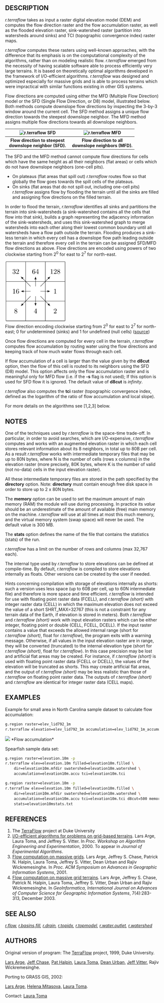 ## DESCRIPTION

*r.terraflow* takes as input a raster digital elevation model (DEM) and
computes the flow direction raster and the flow accumulation raster, as
well as the flooded elevation raster, sink-watershed raster (partition
into watersheds around sinks) and TCI (topographic convergence index)
raster maps.

*r.terraflow* computes these rasters using well-known approaches, with
the difference that its emphasis is on the computational complexity of
the algorithms, rather than on modeling realistic flow. *r.terraflow*
emerged from the necessity of having scalable software able to process
efficiently very large terrains. It is based on theoretically optimal
algorithms developed in the framework of I/O-efficient algorithms.
*r.terraflow* was designed and optimized especially for massive grids
and is able to process terrains which were impractical with similar
functions existing in other GIS systems.

Flow directions are computed using either the MFD (Multiple Flow
Direction) model or the SFD (Single Flow Direction, or D8) model,
illustrated below. Both methods compute downslope flow directions by
inspecting the 3-by-3 window around the current cell. The SFD method
assigns a unique flow direction towards the steepest downslope neighbor.
The MFD method assigns multiple flow directions towards all downslope
neighbors.

<table width="80%" data-align="center">
<colgroup>
<col style="width: 50%" />
<col style="width: 50%" />
</colgroup>
<thead>
<tr class="header">
<th><img src="rterraflow_dir2.png" alt="r.terraflow SFD" /></th>
<th><img src="rterraflow_dir3.png" alt="r.terraflow MFD" /></th>
</tr>
</thead>
<tbody>
<tr class="odd">
<th>Flow direction to steepest<br />
downslope neighbor (SFD).</th>
<th>Flow direction to all<br />
downslope neighbors (MFD).</th>
</tr>
&#10;</tbody>
</table>

The SFD and the MFD method cannot compute flow directions for cells
which have the same height as all their neighbors (flat areas) or cells
which do not have downslope neighbors (one-cell pits).

- On plateaus (flat areas that spill out) *r.terraflow* routes flow so
  that globally the flow goes towards the spill cells of the plateaus.
- On sinks (flat areas that do not spill out, including one-cell pits)
  *r.terraflow* assigns flow by flooding the terrain until all the sinks
  are filled and assigning flow directions on the filled terrain.

In order to flood the terrain, *r.terraflow* identifies all sinks and
partitions the terrain into sink-watersheds (a sink-watershed contains
all the cells that flow into that sink), builds a graph representing the
adjacency information of the sink-watersheds, and uses this
sink-watershed graph to merge watersheds into each other along their
lowest common boundary until all watersheds have a flow path outside the
terrain. Flooding produces a sink-less terrain in which every cell has a
downslope flow path leading outside the terrain and therefore every cell
in the terrain can be assigned SFD/MFD flow directions as above. Flow
directions are encoded using powers of two clockwise starting from
2<sup>0</sup> for east to 2<sup>7</sup> for north-east.

[<img src="rterraflow_direction_encoding.png" data-border="0" width="200"
height="200" alt="r.terraflow direction encoding" />](rterraflow_direction_encoding.png)  
Flow direction encoding clockwise starting from 2<sup>0</sup> for east
to 2<sup>7</sup> for north-east; 0 for undetermined (sinks) and 1 for
undefined (null cells)
([source](https://idea.isnew.info/how-to-import-arcgis-flow-direction-into-grass-gis.html))

Once flow directions are computed for every cell in the terrain,
*r.terraflow* computes flow accumulation by routing water using the flow
directions and keeping track of how much water flows through each cell.

If flow accumulation of a cell is larger than the value given by the
**d8cut** option, then the flow of this cell is routed to its neighbors
using the SFD (D8) model. This option affects only the flow accumulation
raster and is meaningful only for MFD flow (i.e. if the **-s** flag is
not used); If this option is used for SFD flow it is ignored. The
default value of **d8cut** is *infinity*.

*r.terraflow* also computes the **tci** raster (topographic convergence
index, defined as the logarithm of the ratio of flow accumulation and
local slope).

For more details on the algorithms see \[1,2,3\] below.

## NOTES

One of the techniques used by *r.terraflow* is the space-time trade-off.
In particular, in order to avoid searches, which are I/O-expensive,
*r.terraflow* computes and works with an augmented elevation raster in
which each cell stores relevant information about its 8 neighbors, in
total up to 80B per cell. As a result *r.terraflow* works with
intermediate temporary files that may be up to 80N bytes, where N is the
number of cells (rows x columns) in the elevation raster (more
precisely, 80K bytes, where K is the number of valid (not no-data) cells
in the input elevation raster).

All these intermediate temporary files are stored in the path specified
by the **directory** option. Note: **directory** must contain enough
free disk space in order to store up to 2 x 80N bytes.

The **memory** option can be used to set the maximum amount of main
memory (RAM) the module will use during processing. In practice its
*value* should be an underestimate of the amount of available (free)
main memory on the machine. *r.terraflow* will use at all times at most
this much memory, and the virtual memory system (swap space) will never
be used. The default value is 300 MB.

The **stats** option defines the name of the file that contains the
statistics (stats) of the run.

*r.terraflow* has a limit on the number of rows and columns (max 32,767
each).

The internal type used by *r.terraflow* to store elevations can be
defined at compile-time. By default, *r.terraflow* is compiled to store
elevations internally as floats. Other versions can be created by the
user if needed.

Hints concerning compilation with storage of elevations internally as
shorts: such a version uses less space (up to 60B per cell, up to 60N
intermediate file) and therefore is more space and time efficient.
*r.terraflow* is intended for use with floating point raster data
(FCELL), and *r.terraflow (short)* with integer raster data (CELL) in
which the maximum elevation does not exceed the value of a short
SHRT_MAX=32767 (this is not a constraint for any terrain data of the
Earth, if elevation is stored in meters). Both *r.terraflow* and
*r.terraflow (short)* work with input elevation rasters which can be
either integer, floating point or double (CELL, FCELL, DCELL). If the
input raster contains a value that exceeds the allowed internal range
(short for *r.terraflow (short)*, float for *r.terraflow*), the program
exits with a warning message. Otherwise, if all values in the input
elevation raster are in range, they will be converted (truncated) to the
internal elevation type (short for *r.terraflow (short)*, float for
*r.terraflow*). In this case precision may be lost and artificial flat
areas may be created. For instance, if *r.terraflow (short)* is used
with floating point raster data (FCELL or DCELL), the values of the
elevation will be truncated as shorts. This may create artificial flat
areas, and the output of *r.terraflow (short)* may be less realistic
than those of *r.terraflow* on floating point raster data. The outputs
of *r.terraflow (short)* and *r.terraflow* are identical for integer
raster data (CELL maps).

## EXAMPLES

Example for small area in North Carolina sample dataset to calculate
flow accumulation:

```sh
g.region raster=elev_lid792_1m
r.terraflow elevation=elev_lid792_1m accumulation=elev_lid792_1m_accumulation
```

<img src="rterraflow_accumulation.png" data-border="0" />  
*Flow accumulation*

Spearfish sample data set:

```sh
g.region raster=elevation.10m -p
r.terraflow elev=elevation.10m filled=elevation10m.filled \
    dir=elevation10m.mfdir swatershed=elevation10m.watershed \
    accumulation=elevation10m.accu tci=elevation10m.tci
```
```sh
g.region raster=elevation.10m -p
r.terraflow elev=elevation.10m filled=elevation10m.filled \
    dir=elevation10m.mfdir swatershed=elevation10m.watershed \
    accumulation=elevation10m.accu tci=elevation10m.tci d8cut=500 memory=800 \
    stats=elevation10mstats.txt
```

## REFERENCES

1.  The [TerraFlow](http://www.cs.duke.edu/geo*/terraflow/) project at
    Duke University
2.  <a
    href="http://www.cs.duke.edu/geo*/terraflow/papers/alenex00_drainage.ps.gz"
    id="arge:drainage">I/O-efficient algorithms for problems on grid-based
    terrains</a>. Lars Arge, Laura Toma, and Jeffrey S. Vitter. In
    *Proc. Workshop on Algorithm Engineering and Experimentation*, 2000.
    To appear in *Journal of Experimental Algorithms*.
3.  <a
    href="http://www.cs.duke.edu/geo*/terraflow/papers/acmgis01_terraflow.pdf"
    id="terraflow:acmgis01">Flow computation on massive grids</a>. Lars
    Arge, Jeffrey S. Chase, Patrick N. Halpin, Laura Toma, Jeffrey S.
    Vitter, Dean Urban and Rajiv Wickremesinghe. In *Proc. ACM Symposium
    on Advances in Geographic Information Systems*, 2001.
4.  <a
    href="http://www.cs.duke.edu/geo*/terraflow/papers/journal_terraflow.pdf"
    id="terraflow:geoinformatica">Flow computation on massive grid
    terrains</a>. Lars Arge, Jeffrey S. Chase, Patrick N. Halpin, Laura
    Toma, Jeffrey S. Vitter, Dean Urban and Rajiv Wickremesinghe. In
    *GeoInformatica, International Journal on Advances of Computer
    Science for Geographic Information Systems*, 7(4):283-313, December
    2003.

## SEE ALSO

*[r.flow](r.flow.md), [r.basins.fill](r.basins.fill.md),
[r.drain](r.drain.md), [r.topidx](r.topidx.md),
[r.topmodel](r.topmodel.md), [r.water.outlet](r.water.outlet.md),
[r.watershed](r.watershed.md)*

## AUTHORS

Original version of program: The
[TerraFlow](http://www.cs.duke.edu/geo*/terraflow/) project, 1999, Duke
University.

[Lars Arge](http://www.daimi.au.dk/~large/), [Jeff
Chase](http://www.cs.duke.edu/~chase/), [Pat
Halpin](http://www.env.duke.edu/faculty/bios/halpin.html), [Laura
Toma](http://www.bowdoin.edu/~ltoma/), [Dean
Urban](http://www.env.duke.edu/faculty/bios/urban.html), [Jeff
Vitter](http://www.science.purdue.edu/jsv/), Rajiv Wickremesinghe.

Porting to GRASS GIS, 2002:

[Lars Arge](http://www.daimi.au.dk/~large/), [Helena
Mitasova,](http://fatra.cnr.ncsu.edu/~hmitaso/index.html) [Laura
Toma](http://www.bowdoin.edu/~ltoma/).

Contact: [Laura Toma](mailto:ltoma@bowdoin.edu-)
